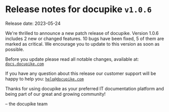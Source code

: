 # Release notes for docupike `v1.0.6`

Release date: 2023-05-24

We're thrilled to announce a new patch release of docupike. Version 1.0.6 includes 2 new or changed features. 10 bugs have been fixed, 5 of them are marked as critical. We encourage you to update to this version as soon as possible.

Before you update please read all notable changes, available at: [`docs.docupike.com`](https://docs.docupike.com/ref/changelog.html)

If you have any question about this release our customer support will be happy to help you: [`help@docupike.com`](mailto:help@docupike.com)

Thanks for using docupike as your preferred IT documentation platform and being part of our great and growing community!

– the docupike team
